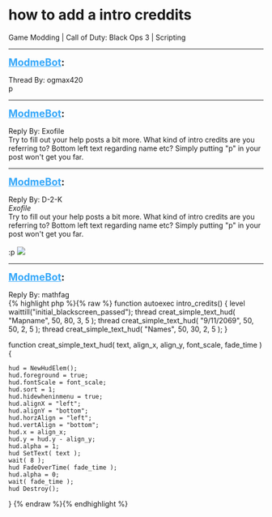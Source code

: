 # how to add a intro creddits
Game Modding | Call of Duty: Black Ops 3 | Scripting

---
<strong style="font-size: 1.4em;"><span style="text-decoration: underline;text-decoration-color: #34a7f9;"><span style="color:#34a7f9;">ModmeBot</span></span>:</strong>

<p>Thread By: ogmax420<br />p</p>

---
<strong style="font-size: 1.4em;"><span style="text-decoration: underline;text-decoration-color: #34a7f9;"><span style="color:#34a7f9;">ModmeBot</span></span>:</strong>

<p>Reply By: Exofile<br />Try to fill out your help posts a bit more. What kind of intro credits are you referring to? Bottom left text regarding name etc? Simply putting &quot;p&quot; in your post won&#39;t get you far.</p>

---
<strong style="font-size: 1.4em;"><span style="text-decoration: underline;text-decoration-color: #34a7f9;"><span style="color:#34a7f9;">ModmeBot</span></span>:</strong>

<p>Reply By: D-2-K<br /><em>Exofile</em><br />Try to fill out your help posts a bit more. What kind of intro credits are you referring to? Bottom left text regarding name etc? Simply putting &quot;p&quot; in your post won&#39;t get you far.<br /> <br /> :p     <img style="max-width: 500px;" src="http://modme.co/emoticons/tongue.png"></p>

---
<strong style="font-size: 1.4em;"><span style="text-decoration: underline;text-decoration-color: #34a7f9;"><span style="color:#34a7f9;">ModmeBot</span></span>:</strong>

<p>Reply By: mathfag<br />{% highlight php %}{% raw %}
function autoexec intro_credits()
{
    level waittill("initial_blackscreen_passed");
    thread creat_simple_text_hud( "Mapname", 50, 80, 3, 5 );
    thread creat_simple_text_hud( "9/11/2069", 50, 50, 2, 5 );
    thread creat_simple_text_hud( "Names", 50, 30, 2, 5 );
}


function creat_simple_text_hud( text, align_x, align_y, font_scale, fade_time )
{

    hud = NewHudElem();
    hud.foreground = true;
    hud.fontScale = font_scale;
    hud.sort = 1;
    hud.hidewheninmenu = true;
    hud.alignX = "left";
    hud.alignY = "bottom";
    hud.horzAlign = "left";
    hud.vertAlign = "bottom";
    hud.x = align_x;
    hud.y = hud.y - align_y;
    hud.alpha = 1;
    hud SetText( text );
    wait( 8 );
    hud FadeOverTime( fade_time );
    hud.alpha = 0;
    wait( fade_time );
    hud Destroy();
}
{% endraw %}{% endhighlight %}
</p>
